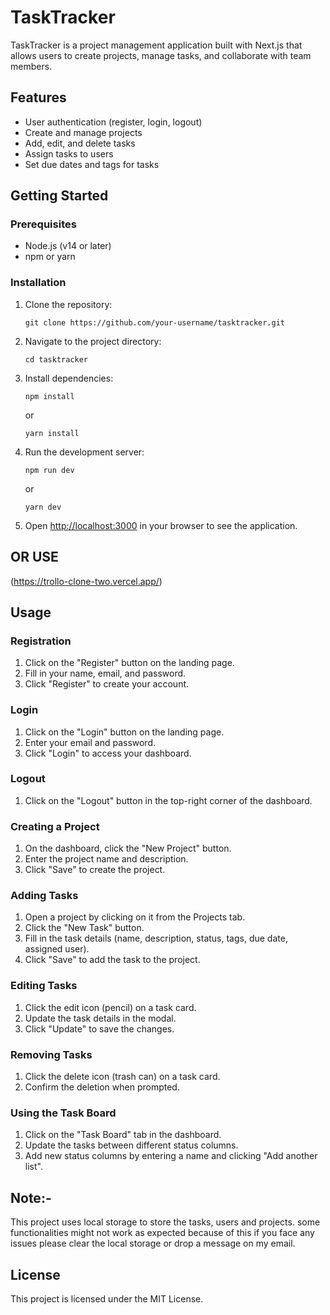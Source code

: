 # TaskTracker

TaskTracker is a project management application built with Next.js that allows users to create projects, manage tasks, and collaborate with team members.

## Features

- User authentication (register, login, logout)
- Create and manage projects
- Add, edit, and delete tasks
- Assign tasks to users
- Set due dates and tags for tasks

## Getting Started

### Prerequisites

- Node.js (v14 or later)
- npm or yarn

### Installation

1. Clone the repository:
   ```
   git clone https://github.com/your-username/tasktracker.git
   ```

2. Navigate to the project directory:
   ```
   cd tasktracker
   ```

3. Install dependencies:
   ```
   npm install
   ```
   or
   ```
   yarn install
   ```

4. Run the development server:
   ```
   npm run dev
   ```
   or
   ```
   yarn dev
   ```

5. Open [http://localhost:3000](http://localhost:3000) in your browser to see the application.

## OR USE
(https://trollo-clone-two.vercel.app/)

## Usage

### Registration

1. Click on the "Register" button on the landing page.
2. Fill in your name, email, and password.
3. Click "Register" to create your account.

### Login

1. Click on the "Login" button on the landing page.
2. Enter your email and password.
3. Click "Login" to access your dashboard.

### Logout

1. Click on the "Logout" button in the top-right corner of the dashboard.

### Creating a Project

1. On the dashboard, click the "New Project" button.
2. Enter the project name and description.
3. Click "Save" to create the project.

### Adding Tasks

1. Open a project by clicking on it from the Projects tab.
2. Click the "New Task" button.
3. Fill in the task details (name, description, status, tags, due date, assigned user).
4. Click "Save" to add the task to the project.

### Editing Tasks

1. Click the edit icon (pencil) on a task card.
2. Update the task details in the modal.
3. Click "Update" to save the changes.

### Removing Tasks

1. Click the delete icon (trash can) on a task card.
2. Confirm the deletion when prompted.

### Using the Task Board

1. Click on the "Task Board" tab in the dashboard.
2. Update the tasks between different status columns.
3. Add new status columns by entering a name and clicking "Add another list".

 ## Note:-

 This project uses local storage to store the tasks, users and projects. some functionalities might not work as expected because of this if you face any issues please clear the local storage or drop a message on my email.


## License

This project is licensed under the MIT License.
